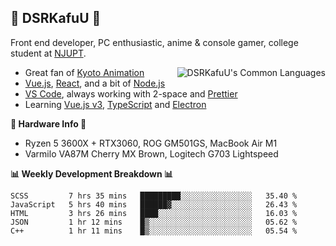 ## 🍥 DSRKafuU 🍥

Front end developer, PC enthusiastic, anime & console gamer, college student at [NJUPT](https://www.njupt.edu.cn).

<img align="right" alt="DSRKafuU's Common Languages" src="https://github-readme-stats.vercel.app/api/top-langs/?username=dsrkafuu&hide_title=true&layout=compact&langs_count=8" />

- Great fan of [Kyoto Animation](https://www.kyotoanimation.co.jp)
- [Vue.js](https://vuejs.org), [React](https://reactjs.org), and a bit of [Node.js](https://nodejs.org)
- [VS Code](https://code.visualstudio.com), always working with 2-space and [Prettier](https://prettier.io)
- Learning [Vue.js v3](https://v3.vuejs.org), [TypeScript](https://www.typescriptlang.org) and [Electron](https://www.electronjs.org)

**🔧 Hardware Info 🔧**

- Ryzen 5 3600X + RTX3060, ROG GM501GS, MacBook Air M1
- Varmilo VA87M Cherry MX Brown, Logitech G703 Lightspeed

**:bar_chart: Weekly Development Breakdown :bar_chart:**

<!--START_SECTION:waka-->
```text
SCSS         7 hrs 35 mins   █████████░░░░░░░░░░░░░░░░   35.40 % 
JavaScript   5 hrs 40 mins   ██████▓░░░░░░░░░░░░░░░░░░   26.43 % 
HTML         3 hrs 26 mins   ████░░░░░░░░░░░░░░░░░░░░░   16.03 % 
JSON         1 hr 12 mins    █▒░░░░░░░░░░░░░░░░░░░░░░░   05.62 % 
C++          1 hr 11 mins    █▒░░░░░░░░░░░░░░░░░░░░░░░   05.54 % 
```
<!--END_SECTION:waka-->
